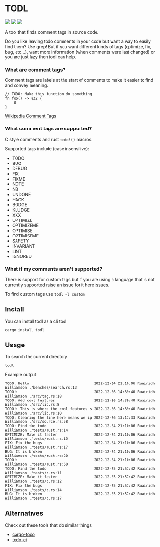 # TODL

![](https://img.shields.io/crates/v/todl)
![](https://img.shields.io/crates/l/todl)
![](https://img.shields.io/docsrs/todl)

A tool that finds comment tags in source code.

Do you like leaving todo comments in your code but want a way to easily find them? Use grep! But if you want different kinds of tags (optimize, fix, bug, etc...), want more information (when comments were last changed) or you are just lazy then todl can help.

### What are comment tags?

Comment tags are labels at the start of comments to make it easier to find and convey meaning.
```
// TODO: Make this function do something
fn foo() -> u32 {
    0
}
```

[Wikipedia Comment Tags](https://en.wikipedia.org/wiki/Comment_(computer_programming)#Tags)

### What comment tags are supported?

C style comments and rust `todo!()` macros.

Supported tags include (case insensitive):
 - TODO
 - BUG
 - DEBUG
 - FIX
 - FIXME
 - NOTE
 - NB
 - UNDONE
 - HACK
 - BODGE
 - KLUDGE
 - XXX
 - OPTIMIZE
 - OPTIMIZEME
 - OPTIMISE
 - OPTIMISEME
 - SAFETY
 - INVARIANT
 - LINT
 - IGNORED

### What if my comments aren't supported?

There is support for custom tags but if you are using a language that is not currently supported raise an issue for it here [issues](https://github.com/RuairidhWilliamson/todl/issues).

To find custom tags use `todl -l custom`

## Install
You can install todl as a cli tool
```
cargo install todl
```

## Usage

To search the current directory
```
todl
```

Example output
```
TODO: Hello                              2022-12-24 21:10:06 Ruairidh Williamson ./benches/search.rs:13
TODO!:                                   2022-12-26 14:39:40 Ruairidh Williamson ./src/tag.rs:18
TODO: Add cool features                  2022-12-26 14:39:40 Ruairidh Williamson ./src/lib.rs:8
TODO!: This is where the cool features s 2022-12-26 14:39:40 Ruairidh Williamson ./src/lib.rs:10
TODO: Clearing the line here means we ig 2022-12-26 13:17:33 Ruairidh Williamson ./src/source.rs:58
TODO: Find the todo                      2022-12-24 21:10:06 Ruairidh Williamson ./tests/rust.rs:14
OPTIMIZE: Make it faster                 2022-12-24 21:10:06 Ruairidh Williamson ./tests/rust.rs:15
FIX: Fix the bugs                        2022-12-24 21:10:06 Ruairidh Williamson ./tests/rust.rs:17
BUG: It is broken                        2022-12-24 21:10:06 Ruairidh Williamson ./tests/rust.rs:20
TODO!:                                   2022-12-24 21:10:06 Ruairidh Williamson ./tests/rust.rs:60
TODO: Find the todo                      2022-12-25 21:57:42 Ruairidh Williamson ./tests/c.rs:11
OPTIMIZE: Make it faster                 2022-12-25 21:57:42 Ruairidh Williamson ./tests/c.rs:12
FIX: Fix the bugs                        2022-12-25 21:57:42 Ruairidh Williamson ./tests/c.rs:14
BUG: It is broken                        2022-12-25 21:57:42 Ruairidh Williamson ./tests/c.rs:17
```

## Alternatives

Check out these tools that do similar things
- [cargo-todo](https://crates.io/crates/cargo-todo)
- [todo-ci](https://crates.io/crates/todo-ci)

